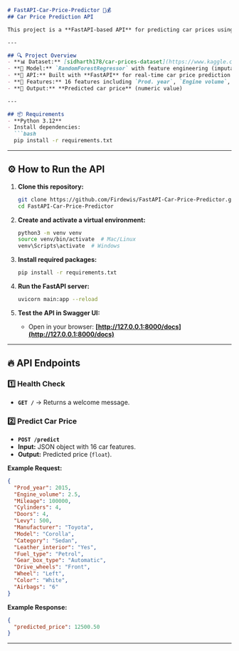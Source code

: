 ```markdown
# FastAPI-Car-Price-Predictor 🚗💰
## Car Price Prediction API

This project is a **FastAPI-based API** for predicting car prices using a **machine learning model** trained on real-world car price data. It uses a **RandomForestRegressor** with preprocessing for both numerical and categorical features.

---

## 🔍 Project Overview
- **📊 Dataset:** [sidharth178/car-prices-dataset](https://www.kaggle.com/datasets/sidharth178/car-prices-dataset) (train.csv, test.csv)
- **🧠 Model:** `RandomForestRegressor` with feature engineering (imputation + one-hot encoding)
- **🚀 API:** Built with **FastAPI** for real-time car price prediction
- **📌 Features:** 16 features including `Prod. year`, `Engine volume`, `Mileage`, etc.
- **🎯 Output:** **Predicted car price** (numeric value)

---

## 📦 Requirements
- **Python 3.12**
- Install dependencies:
  ```bash
  pip install -r requirements.txt
  ```

---

## ⚙️ How to Run the API
1. **Clone this repository:**
   ```bash
   git clone https://github.com/Firdewis/FastAPI-Car-Price-Predictor.git
   cd FastAPI-Car-Price-Predictor
   ```

2. **Create and activate a virtual environment:**
   ```bash
   python3 -m venv venv
   source venv/bin/activate  # Mac/Linux
   venv\Scripts\activate  # Windows
   ```

3. **Install required packages:**
   ```bash
   pip install -r requirements.txt
   ```

4. **Run the FastAPI server:**
   ```bash
   uvicorn main:app --reload
   ```

5. **Test the API in Swagger UI:**
   - Open in your browser: **[http://127.0.0.1:8000/docs](http://127.0.0.1:8000/docs)**

---

## 🔥 API Endpoints
### **1️⃣ Health Check**
- **`GET /`** → Returns a welcome message.

### **2️⃣ Predict Car Price**
- **`POST /predict`**
- **Input:** JSON object with 16 car features.
- **Output:** Predicted price (`float`).

**Example Request:**
```json
{
  "Prod_year": 2015,
  "Engine_volume": 2.5,
  "Mileage": 100000,
  "Cylinders": 4,
  "Doors": 4,
  "Levy": 500,
  "Manufacturer": "Toyota",
  "Model": "Corolla",
  "Category": "Sedan",
  "Leather_interior": "Yes",
  "Fuel_type": "Petrol",
  "Gear_box_type": "Automatic",
  "Drive_wheels": "Front",
  "Wheel": "Left",
  "Color": "White",
  "Airbags": "6"
}
```

**Example Response:**
```json
{
  "predicted_price": 12500.50
}
```

---

